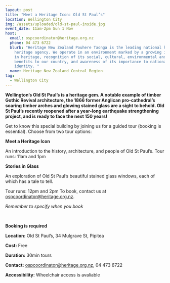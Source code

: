 ```yaml
---
layout: post
title: "Meet a Heritage Icon: Old St Paul’s"
location: Wellington City
img: /assets/uploaded/old-st-paul-inside.jpg
event_date: 11am-2pm Sun 1 Nov
host:
  email: ospcoordinator@heritage.org.nz
  phone: 04 473 6722
  blurb: "Heritage New Zealand Pouhere Taonga is the leading national historic
    heritage agency. We operate in an environment marked by a growing interest
    in heritage, recognition of its social, cultural, environmental and economic
    benefits to our country, and awareness of its importance to national
    identity. "
  name: Heritage New Zealand Central Region
tag:
  - Wellington City
---
```

**Wellington’s Old St Paul’s is a heritage gem. A notable example of timber Gothic Revival architecture, the 1866 former Anglican pro-cathedral’s soaring timber arches and glowing stained glass are a sight to behold. Old St Paul’s recently reopened after a year-long earthquake strengthening project, and is ready to face the next 150 years!** 

Get to know this special building by joining us for a guided tour (booking is essential). Choose from two tour options:  

**Meet a Heritage Icon** 

An introduction to the history, architecture, and people of Old St Paul’s. Tour runs: 11am and 1pm 

**Stories in Glass** 

An exploration of Old St Paul’s beautiful stained glass windows, each of which has a tale to tell. 

Tour runs: 12pm and 2pm To book, contact us at ospcoordinator@heritage.org.nz.

 *Remember to specify when you book*

<br>

**Booking is required**

**Location:** Old St Paul’s, 34 Mulgrave St, Pipitea 

**Cost:** Free


**Duration:** 30min tours


**Contact:** ospcoordinator@heritage.org.nz, 04 473 6722


**Accessibility:** Wheelchair access is avaliable